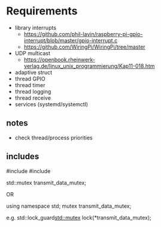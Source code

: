 # Requirements

- library interrupts
    - https://github.com/phil-lavin/raspberry-pi-gpio-interrupt/blob/master/gpio-interrupt.c
    - https://github.com/WiringPi/WiringPi/tree/master
- UDP multicast
    - https://openbook.rheinwerk-verlag.de/linux_unix_programmierung/Kap11-018.htm
- adaptive struct
- thread GPIO
- thread timer
- thread logging
- thread receive
- services (systemd/systemctl)

## notes
- check thread/process priorities

## includes
#include <thread>
#include <mutex>

std::mutex transmit_data_mutex;

OR

using namespace std;
mutex transmit_data_mutex;

e.g.
std::lock_guard<std::mutex> lock(*transmit_data_mutex);
